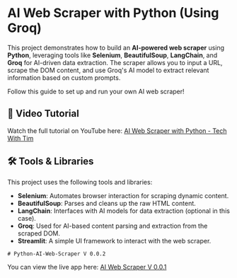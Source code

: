 # AI Web Scraper with Python (Using Groq)

This project demonstrates how to build an **AI-powered web scraper** using **Python**, leveraging tools like **Selenium**, **BeautifulSoup**, **LangChain**, and **Groq** for AI-driven data extraction. The scraper allows you to input a URL, scrape the DOM content, and use Groq's AI model to extract relevant information based on custom prompts.

Follow this guide to set up and run your own AI web scraper!

## 🎥 Video Tutorial

Watch the full tutorial on YouTube here: [AI Web Scraper with Python - Tech With Tim](https://www.youtube.com/watch?v=<video-id>)

## 🛠️ Tools & Libraries

This project uses the following tools and libraries:

- **Selenium**: Automates browser interaction for scraping dynamic content.
- **BeautifulSoup**: Parses and cleans up the raw HTML content.
- **LangChain**: Interfaces with AI models for data extraction (optional in this case).
- **Groq**: Used for AI-based content parsing and extraction from the scraped DOM.
- **Streamlit**: A simple UI framework to interact with the web scraper.

```
# Python-AI-Web-Scraper V 0.0.2
```

You can view the live app here: [AI Web Scraper V 0.0.1](https://ai-web-scraper-v-0-1.streamlit.app/)
